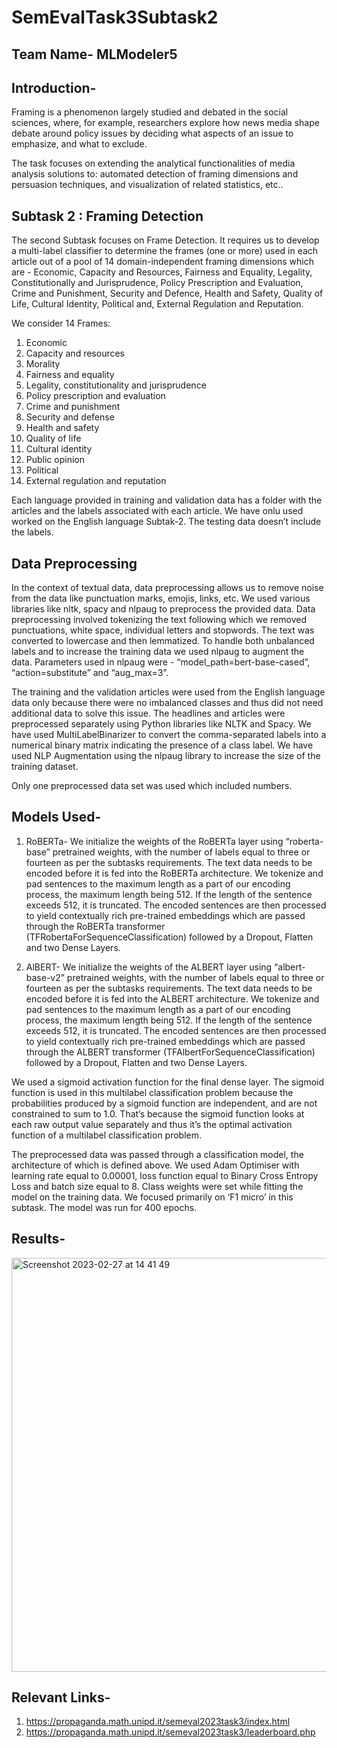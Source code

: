 # SemEvalTask3Subtask2

## Team Name- MLModeler5

## Introduction-
Framing is a phenomenon largely studied and debated in the social sciences, where, for example, researchers explore how news media shape debate around policy issues by deciding what aspects of an issue to emphasize, and what to exclude. 

The task focuses on extending the analytical functionalities of media analysis solutions to: automated detection of framing dimensions and persuasion techniques, and visualization of related statistics, etc..

## Subtask 2 : Framing Detection
The second Subtask focuses on Frame Detection. It requires us to develop a multi-label classifier to determine the frames (one or more) used in each article out of a pool of 14 domain-independent framing dimensions which are - Economic, Capacity and Resources, Fairness and Equality, Legality, Constitutionally and Jurisprudence, Policy Prescription and Evaluation, Crime and Punishment, Security and Defence, Health and Safety, Quality of Life, Cultural Identity, Political and, External Regulation and Reputation.

We consider 14 Frames: 
1. Economic
2. Capacity and resources
3. Morality
4. Fairness and equality
5. Legality, constitutionality and jurisprudence
6. Policy prescription and evaluation 
7. Crime and punishment 
8. Security and defense 
9. Health and safety 
10. Quality of life
11. Cultural identity 
12. Public opinion 
13. Political
14. External regulation and reputation

Each language provided in training and validation data has a folder with the articles and the labels associated with each article. We have onlu used worked on the English language Subtak-2.  The testing data doesn’t include the labels.

## Data Preprocessing
In the context of textual data, data preprocessing allows us to remove noise from the data like punctuation marks, emojis, links, etc. We used various libraries like nltk, spacy and nlpaug to preprocess the provided data. Data preprocessing involved tokenizing the text following which we removed punctuations, white space, individual letters and stopwords. The text was converted to lowercase and then lemmatized. To handle both unbalanced labels and to increase the training data we used nlpaug to augment the data. Parameters used in nlpaug were - “model_path=bert-base-cased”, “action=substitute” and “aug_max=3”. 

The training and the validation articles were used from the English language data only because there were no imbalanced classes and thus did not need additional data to solve this issue. The headlines and articles were preprocessed separately using Python libraries like NLTK and Spacy. We have used MultiLabelBinarizer to convert the comma-separated labels into a numerical binary matrix indicating the presence of a class label. We have used NLP Augmentation using the nlpaug library to increase the size of the training dataset. 

Only one preprocessed data set was used which included numbers.

## Models Used-
1. RoBERTa- We initialize the weights of the RoBERTa layer using “roberta-base” pretrained weights, with the number of labels equal to three or fourteen as per the subtasks requirements. The text data needs to be encoded before it is fed into the RoBERTa architecture. We tokenize and pad sentences to the maximum length as a part of our encoding process, the maximum length being 512. If the length of the sentence exceeds 512, it is truncated. The encoded sentences are then processed to yield contextually rich pre-trained embeddings which are passed through the RoBERTa transformer (TFRobertaForSequenceClassification) followed by a Dropout, Flatten and two Dense Layers. 

2. AlBERT- We initialize the weights of the ALBERT layer using “albert-base-v2” pretrained weights, with the number of labels equal to three or fourteen as per the subtasks requirements. The text data needs to be encoded before it is fed into the ALBERT architecture. We tokenize and pad sentences to the maximum length as a part of our encoding process, the maximum length being 512. If the length of the sentence exceeds 512, it is truncated. The encoded sentences are then processed to yield contextually rich pre-trained embeddings which are passed through the ALBERT transformer (TFAlbertForSequenceClassification) followed by a Dropout, Flatten and two Dense Layers. 

We used a sigmoid activation function for the final dense layer. The sigmoid function is used in this multilabel classification problem because the probabilities produced by a sigmoid function are independent, and are not constrained to sum to 1.0. That’s because the sigmoid function looks at each raw output value separately and thus it’s the optimal activation function of a multilabel classification problem. 

The preprocessed data was passed through a classification model, the architecture of which is defined above. We used Adam Optimiser with learning rate equal to 0.00001, loss function equal to Binary Cross Entropy Loss and batch size equal to 8. Class weights were set while fitting the model on the training data. We focused primarily on ‘F1 micro’ in this subtask. The model was run for 400 epochs.

## Results-

<img width="662" alt="Screenshot 2023-02-27 at 14 41 49" src="https://user-images.githubusercontent.com/67748049/221521784-cec183e0-6743-41b6-b9e6-4d0fcaeda517.png">

## Relevant Links- 
1. https://propaganda.math.unipd.it/semeval2023task3/index.html
2. https://propaganda.math.unipd.it/semeval2023task3/leaderboard.php


